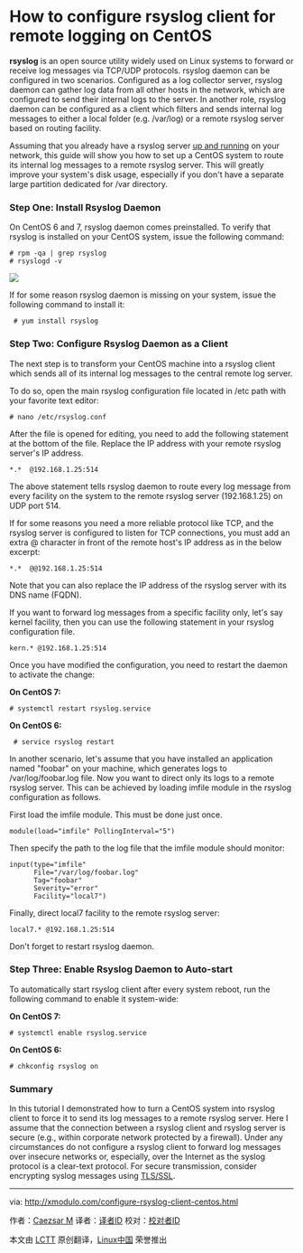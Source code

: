 How to configure rsyslog client for remote logging on CentOS
================================================================================
**rsyslog** is an open source utility widely used on Linux systems to forward or receive log messages via TCP/UDP protocols. rsyslog daemon can be configured in two scenarios. Configured as a log collector server, rsyslog daemon can gather log data from all other hosts in the network, which are configured to send their internal logs to the server. In another role, rsyslog daemon can be configured as a client which filters and sends internal log messages to either a local folder (e.g. /var/log) or a remote rsyslog server based on routing facility.

Assuming that you already have a rsyslog server [up and running][1] on your network, this guide will show you how to set up a CentOS system to route its internal log messages to a remote rsyslog server. This will greatly improve your system's disk usage, especially if you don't have a separate large partition dedicated for /var directory.

### Step One: Install Rsyslog Daemon ###

On CentOS 6 and 7, rsyslog daemon comes preinstalled. To verify that rsyslog is installed on your CentOS system, issue the following command:

    # rpm -qa | grep rsyslog
    # rsyslogd -v 

![](https://farm8.staticflickr.com/7502/15988316295_ac2e07e7f3_z.jpg)

If for some reason rsyslog daemon is missing on your system, issue the following command to install it:

     # yum install rsyslog 

### Step Two: Configure Rsyslog Daemon as a Client ###

The next step is to transform your CentOS machine into a rsyslog client which sends all of its internal log messages to the central remote log server.

To do so, open the main rsyslog configuration file located in /etc path with your favorite text editor:

    # nano /etc/rsyslog.conf 

After the file is opened for editing, you need to add the following statement at the bottom of the file. Replace the IP address with your remote rsyslog server's IP address.

    *.*  @192.168.1.25:514 

The above statement tells rsyslog daemon to route every log message from every facility on the system to the remote rsyslog server (192.168.1.25) on UDP port 514.

If for some reasons you need a more reliable protocol like TCP, and the rsyslog server is configured to listen for TCP connections, you must add an extra @ character in front of the remote host's IP address as in the below excerpt:

    *.*  @@192.168.1.25:514 

Note that you can also replace the IP address of the rsyslog server with its DNS name (FQDN).

If you want to forward log messages from a specific facility only, let's say kernel facility, then you can use the following statement in your rsyslog configuration file.

    kern.* @192.168.1.25:514 

Once you have modified the configuration, you need to restart the daemon to activate the change:

**On CentOS 7:**

    # systemctl restart rsyslog.service 

**On CentOS 6:**

     # service rsyslog restart 

In another scenario, let's assume that you have installed an application named "foobar" on your machine, which generates logs to /var/log/foobar.log file. Now you want to direct only its logs to a remote rsyslog server. This can be achieved by loading imfile module in the rsyslog configuration as follows.

First load the imfile module. This must be done just once.

    module(load="imfile" PollingInterval="5") 

Then specify the path to the log file that the imfile module should monitor:

    input(type="imfile"
          File="/var/log/foobar.log"
          Tag="foobar"
          Severity="error"
          Facility="local7")

Finally, direct local7 facility to the remote rsyslog server:

    local7.* @192.168.1.25:514

Don't forget to restart rsyslog daemon.

### Step Three: Enable Rsyslog Daemon to Auto-start ###

To automatically start rsyslog client after every system reboot, run the following command to enable it system-wide:

**On CentOS 7:**

    # systemctl enable rsyslog.service 

**On CentOS 6:**

    # chkconfig rsyslog on 

### Summary ###

In this tutorial I demonstrated how to turn a CentOS system into rsyslog client to force it to send its log messages to a remote rsyslog server. Here I assume that the connection between a rsyslog client and rsyslog server is secure (e.g., within corporate network protected by a firewall). Under any circumstances do not configure a rsyslog client to forward log messages over insecure networks or, especially, over the Internet as the syslog protocol is a clear-text protocol. For secure transmission, consider encrypting syslog messages using [TLS/SSL][2].

--------------------------------------------------------------------------------

via: http://xmodulo.com/configure-rsyslog-client-centos.html

作者：[Caezsar M][a]
译者：[译者ID](https://github.com/译者ID)
校对：[校对者ID](https://github.com/校对者ID)

本文由 [LCTT](https://github.com/LCTT/TranslateProject) 原创翻译，[Linux中国](http://linux.cn/) 荣誉推出

[a]:http://xmodulo.com/author/caezsar
[1]:http://xmodulo.com/configure-syslog-server-linux.html
[2]:http://www.rsyslog.com/doc/rsyslog_tls.html